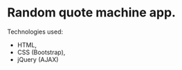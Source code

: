 # Random quote machine app.

  Technologies used:  
  - HTML,  
  - CSS (Bootstrap),    
  - jQuery (AJAX) 
